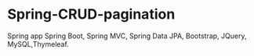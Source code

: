 # Spring-CRUD-pagination 

Spring app Spring Boot, Spring MVC, Spring Data JPA, Bootstrap, JQuery, MySQL,Thymeleaf.

